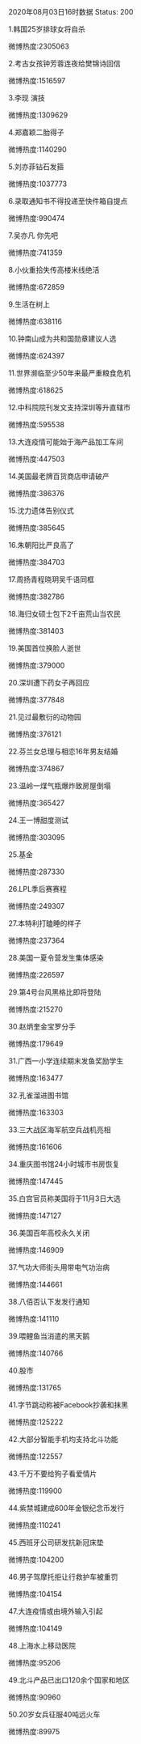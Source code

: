 2020年08月03日16时数据
Status: 200

1.韩国25岁排球女将自杀

微博热度:2305063

2.考古女孩钟芳蓉连夜给樊锦诗回信

微博热度:1516597

3.李现 演技

微博热度:1309629

4.郑嘉颖二胎得子

微博热度:1140290

5.刘亦菲钻石发箍

微博热度:1037773

6.录取通知书不得投递至快件箱自提点

微博热度:990474

7.吴亦凡 你先吧

微博热度:741359

8.小伙重拾失传高楼米线绝活

微博热度:672859

9.生活在树上

微博热度:638116

10.钟南山成为共和国勋章建议人选

微博热度:624397

11.世界濒临至少50年来最严重粮食危机

微博热度:618625

12.中科院院刊发文支持深圳等升直辖市

微博热度:595538

13.大连疫情可能始于海产品加工车间

微博热度:447503

14.美国最老牌百货商店申请破产

微博热度:386376

15.沈力遗体告别仪式

微博热度:385645

16.朱朝阳比严良高了

微博热度:384703

17.周扬青程晓玥吴千语同框

微博热度:382786

18.海归女硕士包下2千亩荒山当农民

微博热度:381403

19.美国首位换脸人逝世

微博热度:379000

20.深圳遭下药女子再回应

微博热度:377848

21.见过最敷衍的动物园

微博热度:376121

22.芬兰女总理与相恋16年男友结婚

微博热度:374867

23.温岭一煤气瓶爆炸致房屋倒塌

微博热度:365427

24.王一博甜度测试

微博热度:303095

25.基金

微博热度:287330

26.LPL季后赛赛程

微博热度:249307

27.本特利打瞌睡的样子

微博热度:237364

28.美国一夏令营发生集体感染

微博热度:226597

29.第4号台风黑格比即将登陆

微博热度:215270

30.赵炳奎金宝罗分手

微博热度:179649

31.广西一小学连续期末发鱼奖励学生

微博热度:163477

32.孔雀溜进图书馆

微博热度:163303

33.三大战区海军航空兵战机亮相

微博热度:161606

34.重庆图书馆24小时城市书房恢复

微博热度:147445

35.白宫官员称美国将于11月3日大选

微博热度:147127

36.美国百年高校永久关闭

微博热度:146909

37.气功大师街头用带电气功治病

微博热度:144661

38.八佰否认下发发行通知

微博热度:141110

39.喂鲤鱼当消遣的黑天鹅

微博热度:140766

40.股市

微博热度:131765

41.字节跳动称被Facebook抄袭和抹黑

微博热度:125222

42.大部分智能手机均支持北斗功能

微博热度:122557

43.千万不要给狗子看爱情片

微博热度:119900

44.紫禁城建成600年金银纪念币发行

微博热度:110241

45.西班牙公司研发抗新冠床垫

微博热度:104200

46.男子驾摩托拒让行救护车被重罚

微博热度:104154

47.大连疫情或由境外输入引起

微博热度:104149

48.上海水上移动医院

微博热度:95206

49.北斗产品已出口120余个国家和地区

微博热度:90960

50.20岁女兵征服40吨远火车

微博热度:89975

